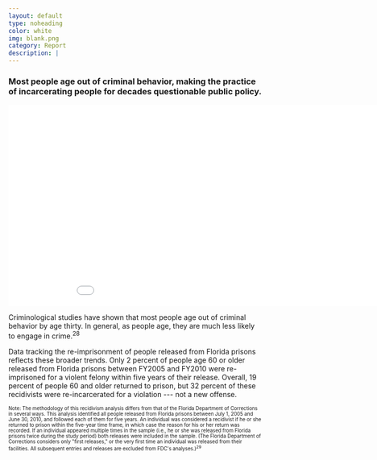 ```yaml
---
layout: default
type: noheading
color: white
img: blank.png
category: Report
description: |
---
```

### Most people age out of criminal behavior, making the practice of incarcerating people for decades questionable public policy.

<iframe src="DataVisualizations/recidbyage.html" height='400' width='960' frameborder='0' scrolling='no'></iframe>

Criminological studies have shown that most people age out of criminal behavior by age thirty. In general, as people age, they are much less likely to engage in crime.<sup>28</sup>

Data tracking the re-imprisonment of people released from Florida prisons reflects these broader trends. Only 2 percent of people age 60 or older released from Florida prisons between FY2005 and FY2010 were re-imprisoned for a violent felony within five years of their release. Overall, 19 percent of people 60 and older returned to prison, but 32 percent of these recidivists were re-incarcerated for a violation --- not a new offense.

<small><small>Note: The methodology of this recidivism analysis differs from that of the Florida Department of Corrections in several ways. This analysis identified all people released from Florida prisons between July 1, 2005 and June 30, 2010, and followed each of them for five years. An individual was considered a recidivist if he or she returned to prison within the five-year time frame, in which case the reason for his or her return was recorded. If an individual appeared multiple times in the sample (i.e., he or she was released from Florida prisons twice during the study period) both releases were included in the sample. (The Florida Department of Corrections considers only "first releases," or the very first time an individual was released from their facilities. All subsequent entries and releases are excluded from FDC's analyses.)<sup>29</sup></small></small>

